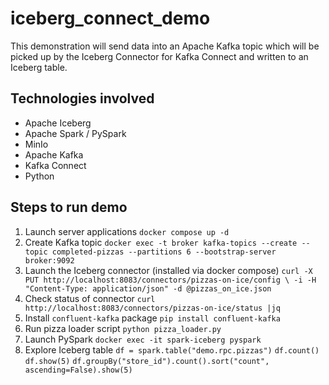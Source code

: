 # iceberg_connect_demo

This demonstration will send data into an Apache Kafka topic which will be picked up by the Iceberg Connector for Kafka Connect and written to an Iceberg table.

## Technologies involved
- Apache Iceberg
- Apache Spark / PySpark
- MinIo
- Apache Kafka
- Kafka Connect
- Python

## Steps to run demo
1. Launch server applications
    `docker compose up -d`
2. Create Kafka topic
    `docker exec -t broker kafka-topics --create --topic completed-pizzas --partitions 6 --bootstrap-server broker:9092`
3. Launch the Iceberg connector (installed via docker compose)
    `curl -X PUT http://localhost:8083/connectors/pizzas-on-ice/config \
     -i -H "Content-Type: application/json" -d @pizzas_on_ice.json`
4. Check status of connector
    `curl http://localhost:8083/connectors/pizzas-on-ice/status |jq`
5. Install `confluent-kafka` package
    `pip install confluent-kafka`
6. Run pizza loader script
    `python pizza_loader.py`
7. Launch PySpark
    `docker exec -it spark-iceberg pyspark`
8. Explore Iceberg table
    `df = spark.table("demo.rpc.pizzas")`
    `df.count()`
    `df.show(5)`
    `df.groupBy("store_id").count().sort("count", ascending=False).show(5)`

